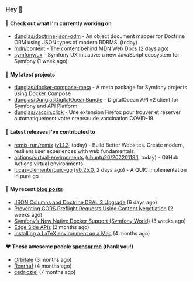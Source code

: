 ### Hey 👋

#### 👷 Check out what I'm currently working on

- [dunglas/doctrine-json-odm](https://github.com/dunglas/doctrine-json-odm) - An object document mapper for Doctrine ORM using JSON types of modern RDBMS. (today)
- [mdn/content](https://github.com/mdn/content) - The content behind MDN Web Docs (2 days ago)
- [symfony/ux](https://github.com/symfony/ux) - Symfony UX initiative: a new JavaScript ecosystem for Symfony (1 week ago)

#### 🌱 My latest projects

- [dunglas/docker-compose-meta](https://github.com/dunglas/docker-compose-meta) - A meta package for Symfony projects using Docker Compose
- [dunglas/DunglasDigitalOceanBundle](https://github.com/dunglas/DunglasDigitalOceanBundle) - DigitalOcean API v2 client for Symfony and API Platform
- [dunglas/vaccin.click](https://github.com/dunglas/vaccin.click) - Une extension Firefox pour trouver et réserver automatiquement votre créneau de vaccination COVID-19.

#### 🔭 Latest releases I've contributed to

- [remix-run/remix](https://github.com/remix-run/remix) ([v1.1.3](https://github.com/remix-run/remix/releases/tag/v1.1.3), today) - Build Better Websites. Create modern, resilient user experiences with web fundamentals.
- [actions/virtual-environments](https://github.com/actions/virtual-environments) ([ubuntu20/20220119.1](https://github.com/actions/virtual-environments/releases/tag/ubuntu20%2F20220119.1), today) - GitHub Actions virtual environments
- [lucas-clemente/quic-go](https://github.com/lucas-clemente/quic-go) ([v0.25.0](https://github.com/lucas-clemente/quic-go/releases/tag/v0.25.0), 2 days ago) - A QUIC implementation in pure go

#### 📜 My recent [blog posts](https://dunglas.fr)

- [JSON Columns and Doctrine DBAL 3 Upgrade](https://dunglas.fr/2022/01/json-columns-and-doctrine-dbal-3-upgrade/) (6 days ago)
- [Preventing CORS Preflight Requests Using Content Negotiation](https://dunglas.fr/2022/01/preventing-cors-preflight-requests-using-content-negotiation/) (2 weeks ago)
- [Symfony’s New Native Docker Support (Symfony World)](https://dunglas.fr/2021/12/symfonys-new-native-docker-support-symfony-world/) (3 weeks ago)
- [Edge Side APIs](https://dunglas.fr/2021/10/edge-side-apis/) (2 months ago)
- [Installing a LaTeX environment on a Mac](https://dunglas.fr/2021/09/installing-a-latex-environment-on-a-mac/) (4 months ago)

#### ❤️ These awesome people [sponsor me](https://github.com/sponsors/dunglas) (thank you!)

- [Orbitale](https://github.com/Orbitale) (3 months ago)
- [Renrhaf](https://github.com/Renrhaf) (4 months ago)
- [cedricziel](https://github.com/cedricziel) (7 months ago)
